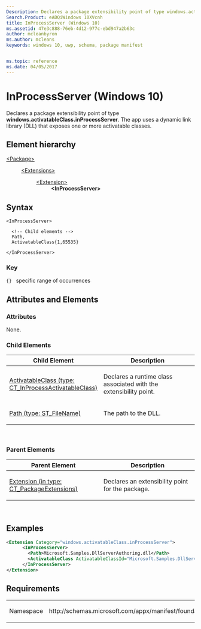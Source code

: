 ```yaml
---
Description: Declares a package extensibility point of type windows.activatableClass.inProcessServer.
Search.Product: eADQiWindows 10XVcnh
title: InProcessServer (Windows 10)
ms.assetid: 47e3c888-76eb-4d12-977c-ebd947a2b63c
author: mcleanbyron
ms.author: mcleans
keywords: windows 10, uwp, schema, package manifest


ms.topic: reference
ms.date: 04/05/2017
---
```


# InProcessServer (Windows 10)


Declares a package extensibility point of type **windows.activatableClass.inProcessServer**. The app uses a dynamic link library (DLL) that exposes one or more activatable classes.

## Element hierarchy

<dl>
<dt><a href="element-package.md">&lt;Package&gt;</a></dt>
<dd>
<dl>
<dt><a href="element-extensions.md">&lt;Extensions&gt;</a></dt>
<dd>
<dl>
<dt><a href="element-extension.md">&lt;Extension&gt;</a></dt>
<dd><b>&lt;InProcessServer&gt;</b></dd>
</dl>
</dd>
</dl>
</dd>
</dl>

## Syntax

``` syntax
<InProcessServer>

  <!-- Child elements -->
  Path,
  ActivatableClass{1,65535}

</InProcessServer>
```

### Key

`{}`   specific range of occurrences
## Attributes and Elements


### Attributes

None.

### Child Elements

<table>
<colgroup>
<col width="50%" />
<col width="50%" />
</colgroup>
<thead>
<tr class="header">
<th>Child Element</th>
<th>Description</th>
</tr>
</thead>
<tbody>
<tr class="odd">
<td><a href="element-activatableclass.md">ActivatableClass (type: CT_InProcessActivatableClass)</a> </td>
<td><p>Declares a runtime class associated with the extensibility point.</p></td>
</tr>
<tr class="even">
<td><a href="element-path.md">Path (type: ST_FileName)</a> </td>
<td><p>The path to the DLL.</p></td>
</tr>
</tbody>
</table>

 

### Parent Elements

<table>
<colgroup>
<col width="50%" />
<col width="50%" />
</colgroup>
<thead>
<tr class="header">
<th>Parent Element</th>
<th>Description</th>
</tr>
</thead>
<tbody>
<tr class="odd">
<td><a href="element-extension.md">Extension (in type: CT_PackageExtensions)</a> </td>
<td><p>Declares an extensibility point for the package.</p></td>
</tr>
</tbody>
</table>

 

## Examples

```XML
<Extension Category="windows.activatableClass.inProcessServer">
      <InProcessServer>
        <Path>Microsoft.Samples.DllServerAuthoring.dll</Path>
        <ActivatableClass ActivatableClassId="Microsoft.Samples.DllServerAuthoring.Toaster" ThreadingModel="both" />
      </InProcessServer>
</Extension>
```

## Requirements

<table>
<colgroup>
<col width="50%" />
<col width="50%" />
</colgroup>
<tbody>
<tr class="odd">
<td><p>Namespace</p></td>
<td><p>http://schemas.microsoft.com/appx/manifest/foundation/windows10</p></td>
</tr>
</tbody>
</table>

 

 




